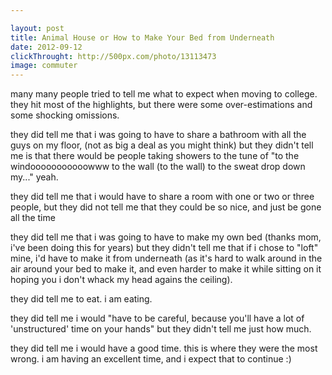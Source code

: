 ```yaml
---

layout: post
title: Animal House or How to Make Your Bed from Underneath
date: 2012-09-12 
clickThrought: http://500px.com/photo/13113473
image: commuter
---
```


many many people tried to tell me what to expect when moving to college. they hit most of the highlights, but there were some over-estimations and some shocking omissions.

they did tell me that i was going to have to share a bathroom with all the guys on my floor, (not as big a deal as you might think) but they didn't tell me is that there would be people taking showers to the tune of "to the windooooooooooowww to the wall (to the wall) to the sweat drop down my..." yeah.

they did tell me that i would have to share a room with one or two or three people, but they did not tell me that they could be so nice, and just be gone all the time

they did tell me that i was going to have to make my own bed (thanks mom, i've been doing this for years) but they didn't tell me that if i chose to "loft" mine, i'd have to make it from underneath (as it's hard to walk around in the air around your bed to make it, and even harder to make it while sitting on it hoping you i don't whack my head agains the ceiling).

they did tell me to eat. i am eating.

they did tell me i would "have to be careful, because you'll have a lot of 'unstructured' time on your hands" but they didn't tell me just how much.

they did tell me i would have a good time. this is where they were the most wrong. i am having an excellent time, and i expect that to continue :)
